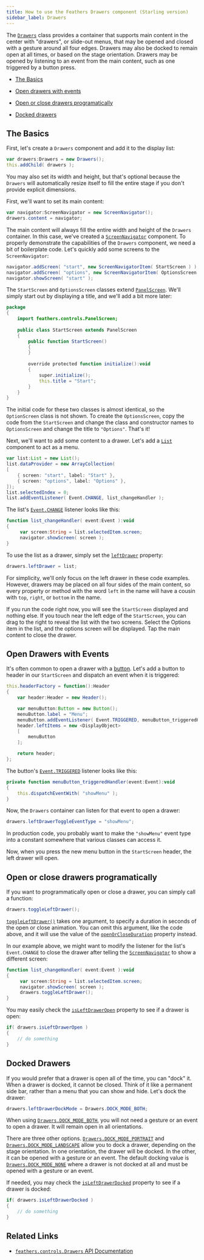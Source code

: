 ```yaml
---
title: How to use the Feathers Drawers component (Starling version)
sidebar_label: Drawers
---
```


The [`Drawers`](/api-reference/feathers/controls/Drawers.html) class provides a container that supports main content in the center with "drawers", or slide-out menus, that may be opened and closed with a gesture around all four edges. Drawers may also be docked to remain open at all times, or based on the stage orientation. Drawers may be opened by listening to an event from the main content, such as one triggered by a button press.

- [The Basics](#the-basics)

- [Open drawers with events](#open-drawers-with-events)

- [Open or close drawers programatically](#open-or-close-drawers-programatically)

- [Docked drawers](#docked-drawers)

## The Basics

First, let's create a `Drawers` component and add it to the display list:

```actionscript
var drawers:Drawers = new Drawers();
this.addChild( drawers );
```

You may also set its width and height, but that's optional because the `Drawers` will automatically resize itself to fill the entire stage if you don't provide explicit dimensions.

First, we'll want to set its main content:

```actionscript
var navigator:ScreenNavigator = new ScreenNavigator();
drawers.content = navigator;
```

The main content will always fill the entire width and height of the `Drawers` container. In this case, we've created a [`ScreenNavigator`](./screen-navigator.md) component. To properly demonstrate the capabilities of the `Drawers` component, we need a bit of boilerplate code. Let's quickly add some screens to the `ScreenNavigator`:

```actionscript
navigator.addScreen( "start", new ScreenNavigatorItem( StartScreen ) );
navigator.addScreen( "options", new ScreenNavigatorItem( OptionsScreen ) );
navigator.showScreen( "start" );
```

The `StartScreen` and `OptionsScreen` classes extend [`PanelScreen`](./panel-screen.md). We'll simply start out by displaying a title, and we'll add a bit more later:

```actionscript
package
{
    import feathers.controls.PanelScreen;
 
    public class StartScreen extends PanelScreen
    {
        public function StartScreen()
        {
        }
 
        override protected function initialize():void
        {
            super.initialize();
            this.title = "Start";
        }
    }
}
```

The initial code for these two classes is almost identical, so the `OptionScreen` class is not shown. To create the `OptionsScreen`, copy the code from the `StartScreen` and change the class and constructor names to `OptionsScreen` and change the title to `"Options"`. That's it!

Next, we'll want to add some content to a drawer. Let's add a [`List`](./list.md) component to act as a menu.

```actionscript
var list:List = new List();
list.dataProvider = new ArrayCollection(
[
    { screen: "start", label: "Start" },
    { screen: "options", label: "Options" },
]);
list.selectedIndex = 0;
list.addEventListener( Event.CHANGE, list_changeHandler );
```

The list's [`Event.CHANGE`](/api-reference/feathers/controls/List.html#event:change) listener looks like this:

```actionscript
function list_changeHandler( event:Event ):void
{
     var screen:String = list.selectedItem.screen;
     navigator.showScreen( screen );
}
```

To use the list as a drawer, simply set the [`leftDrawer`](/api-reference/feathers/controls/Drawers.html#leftDrawer) property:

```actionscript
drawers.leftDrawer = list;
```

For simplicity, we'll only focus on the left drawer in these code examples. However, drawers may be placed on all four sides of the main content, so every property or method with the word `left` in the name will have a cousin with `top`, `right`, or `bottom` in the name.

If you run the code right now, you will see the `StartScreen` displayed and nothing else. If you touch near the left edge of the `StartScreen`, you can drag to the right to reveal the list with the two screens. Select the Options item in the list, and the options screen will be displayed. Tap the main content to close the drawer.

## Open Drawers with Events

It's often common to open a drawer with a [button](./button.md). Let's add a button to header in our `StartScreen` and dispatch an event when it is triggered:

```actionscript
this.headerFactory = function():Header
{
    var header:Header = new Header();

    var menuButton:Button = new Button();
    menuButton.label = "Menu";
    menuButton.addEventListener( Event.TRIGGERED, menuButton_triggeredHandler );
    header.leftItems = new <DisplayObject>
    [
        menuButton
    ];

    return header;
};
```

The button's [`Event.TRIGGERED`](/api-reference/feathers/controls/Button.html#event:triggered) listener looks like this:

```actionscript
private function menuButton_triggeredHandler(event:Event):void
{
    this.dispatchEventWith( "showMenu" );
}
```

Now, the `Drawers` container can listen for that event to open a drawer:

```actionscript
drawers.leftDrawerToggleEventType = "showMenu";
```

In production code, you probably want to make the `"showMenu"` event type into a constant somewhere that various classes can access it.

Now, when you press the new menu button in the `StartScreen` header, the left drawer will open.

## Open or close drawers programatically

If you want to programmatically open or close a drawer, you can simply call a function:

```actionscript
drawers.toggleLeftDrawer();
```

[`toggleLeftDrawer()`](</api-reference/feathers/controls/Drawers.html#toggleLeftDrawer()>) takes one argument, to specify a duration in seconds of the open or close animation. You can omit this argument, like the code above, and it will use the value of the [`openOrCloseDuration`](/api-reference/feathers/controls/Drawers.html#openOrCloseDuration) property instead.

In our example above, we might want to modify the listener for the list's `Event.CHANGE` to close the drawer after telling the [`ScreenNavigator`](./screen-navigator.md) to show a different screen:

```actionscript
function list_changeHandler( event:Event ):void
{
     var screen:String = list.selectedItem.screen;
     navigator.showScreen( screen );
     drawers.toggleLeftDrawer();
}
```

You may easily check the [`isLeftDrawerOpen`](/api-reference/feathers/controls/Drawers.html#isLeftDrawerOpen) property to see if a drawer is open:

```actionscript
if( drawers.isLeftDrawerOpen )
{
    // do something
}
```

## Docked Drawers

If you would prefer that a drawer is open all of the time, you can "dock" it. When a drawer is docked, it cannot be closed. Think of it like a permanent side bar, rather than a menu that you can show and hide. Let's dock the drawer:

```actionscript
drawers.leftDrawerDockMode = Drawers.DOCK_MODE_BOTH;
```

When using [`Drawers.DOCK_MODE_BOTH`](/api-reference/feathers/controls/Drawers.html#DOCK_MODE_BOTH), you will not need a gesture or an event to open a drawer. It will remain open in all orientations.

There are three other options. [`Drawers.DOCK_MODE_PORTRAIT`](/api-reference/feathers/controls/Drawers.html#DOCK_MODE_PORTRAIT) and [`Drawers.DOCK_MODE_LANDSCAPE`](/api-reference/feathers/controls/Drawers.html#DOCK_MODE_LANDSCAPE) allow you to dock a drawer, depending on the stage orientation. In one orientation, the drawer will be docked. In the other, it can be opened with a gesture or an event. The default docking value is [`Drawers.DOCK_MODE_NONE`](/api-reference/feathers/controls/Drawers.html#DOCK_MODE_NONE) where a drawer is not docked at all and must be opened with a gesture or an event.

If needed, you may check the [`isLeftDrawerDocked`](/api-reference/feathers/controls/Drawers.html#isLeftDrawerDocked) property to see if a drawer is docked:

```actionscript
if( drawers.isLeftDrawerDocked )
{
    // do something
}
```

## Related Links

- [`feathers.controls.Drawers` API Documentation](/api-reference/feathers/controls/Drawers.html)
